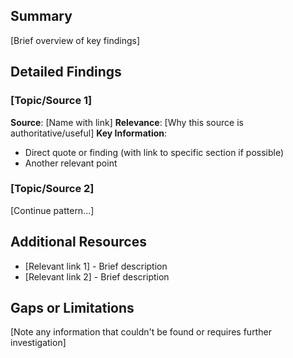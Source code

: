 ## Summary

[Brief overview of key findings]

## Detailed Findings

### [Topic/Source 1]

**Source**: [Name with link]
**Relevance**: [Why this source is authoritative/useful]
**Key Information**:

- Direct quote or finding (with link to specific section if possible)
- Another relevant point

### [Topic/Source 2]

[Continue pattern...]

## Additional Resources

- [Relevant link 1] - Brief description
- [Relevant link 2] - Brief description

## Gaps or Limitations

[Note any information that couldn't be found or requires further investigation]
